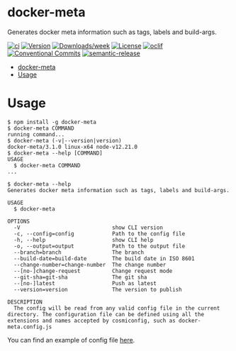 # docker-meta

Generates docker meta information such as tags, labels and build-args.

[![ci](https://github.com/felipecrs/docker-meta/workflows/ci/badge.svg)](https://github.com/felipecrs/docker-meta/actions?query=workflow%3Aci)
[![Version](https://img.shields.io/npm/v/docker-meta.svg)](https://npmjs.org/package/docker-meta)
[![Downloads/week](https://img.shields.io/npm/dw/docker-meta.svg)](https://npmjs.org/package/docker-meta)
[![License](https://img.shields.io/npm/l/docker-meta.svg)](https://github.com/felipecassiors/docker-meta/blob/master/package.json)
[![oclif](https://img.shields.io/badge/cli-oclif-brightgreen.svg)](https://oclif.io)
[![Conventional Commits](https://img.shields.io/badge/Conventional%20Commits-1.0.0-yellow.svg)](https://conventionalcommits.org)
[![semantic-release](https://img.shields.io/badge/%20%20%F0%9F%93%A6%F0%9F%9A%80-semantic--release-e10079.svg)](https://github.com/semantic-release/semantic-release)

<!-- toc -->
* [docker-meta](#docker-meta)
* [Usage](#usage)
<!-- tocstop -->

# Usage

<!-- usage -->
```sh-session
$ npm install -g docker-meta
$ docker-meta COMMAND
running command...
$ docker-meta (-v|--version|version)
docker-meta/3.1.0 linux-x64 node-v12.21.0
$ docker-meta --help [COMMAND]
USAGE
  $ docker-meta COMMAND
...
```
<!-- usagestop -->

```sh-session
$ docker-meta --help
Generates docker meta information such as tags, labels and build-args.

USAGE
  $ docker-meta

OPTIONS
  -V                             show CLI version
  -c, --config=config            Path to the config file
  -h, --help                     show CLI help
  -o, --output=output            Path to the output file
  --branch=branch                The branch
  --build-date=build-date        The build date in ISO 8601
  --change-number=change-number  The change number
  --[no-]change-request          Change request mode
  --git-sha=git-sha              The git sha
  --[no-]latest                  Push as latest
  --version=version              The version to publish

DESCRIPTION
  The config will be read from any valid config file in the current directory. The configuration file can be defined using all the extensions and names accepted by cosmiconfig, such as docker-meta.config.js
```

You can find an example of config file [here](./test/res/docker-meta.config.js).

<!-- commands -->

<!-- commandsstop -->
